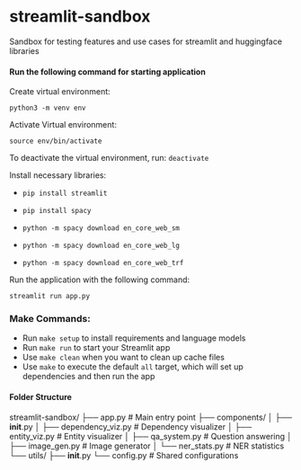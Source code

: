 # streamlit-sandbox
Sandbox for testing features and use cases for streamlit and huggingface libraries

#### Run the following command for starting application

Create virtual environment:

 `python3 -m venv env`
 
 Activate Virtual environment:
 
 `source env/bin/activate`
 
 To deactivate the virtual environment, run:
 `deactivate`
 
Install necessary libraries:

 - `pip install streamlit`

 - `pip install spacy`

 - `python -m spacy download en_core_web_sm`

 - `python -m spacy download en_core_web_lg`

 - `python -m spacy download en_core_web_trf`

Run the application with the following command:

 `streamlit run app.py`

 ### Make Commands:

- Run `make setup` to install requirements and language models
- Run `make run` to start your Streamlit app
- Use `make clean` when you want to clean up cache files
- Use `make` to execute the default `all` target, which will set up dependencies and then run the app


#### Folder Structure
streamlit-sandbox/
├── app.py                  # Main entry point
├── components/
│   ├── __init__.py
│   ├── dependency_viz.py   # Dependency visualizer
│   ├── entity_viz.py       # Entity visualizer
│   ├── qa_system.py       # Question answering
│   ├── image_gen.py       # Image generator
│   └── ner_stats.py       # NER statistics
└── utils/
    ├── __init__.py
    └── config.py          # Shared configurations